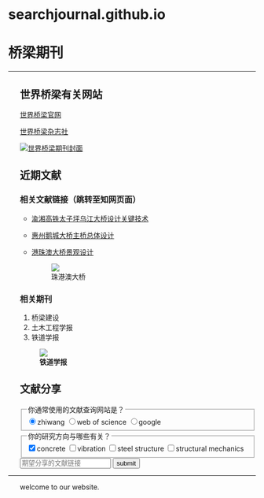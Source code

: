 # searchjournal.github.io
<!DOCTYPE html>
<html lang="en">
<head>
    <meta charset="UTF-8">
    <meta name="viewport" content="width=device-width, initial-scale=1.0">
    <link  style="stylessheet",href="styles.css">
    <title>桥梁期刊</title>
    <meta name="viewpoint" content="width=device-width,initial-scale=1.0">
    </head>
    
  <body>
    <div>
    <main>
      <h1>桥梁期刊</h1>
      <hr />
      <section>
        <ul>
      <h2>世界桥梁有关网站</h2>
      <!--TODO: Add link to field-->
      <p><a target="_blank" href="http://dqj-qky.crec.cn/dqjkygs/sjql/">世界桥梁官网</a></p>
      <p><a href="http://www.sufabiao.com/sk/index.php/qk/801?e_creative=63132659040&e_keywordid=470779716657&e_keywordid2=94233244384">世界桥梁杂志社</a></p>
      <a href="http://dqj-qky.crec.cn/dqjkygs/sjql/"><img src="https://c61.cnki.net/CJFD/big/GWQL/GWQL202106.jpg" alt="世界桥梁期刊封面"></a>
      </ul>
      </section>
      <section>
        <ul>
      <h2>近期文献</h2>
        <h3>相关文献链接（跳转至知网页面）</h3>
        <ul>
        <li><p><a class="paper" href="https://kns.cnki.net/kcms/detail/detail.aspx?dbcode=CJFD&dbname=CJFDAUTO&filename=GWQL202206001&uniplatform=NZKPT&v=rNF5TXl4n7wzQ_rMvBcLSHwV3y4-1MweeEcCwiPkoTabqwxgiSSxLp2Ss6Mm6WHd">渝湘高铁太子坪乌江大桥设计关键技术</a></p></li>
        <li><p><a class="paper" href="https://kns.cnki.net/kcms/detail/detail.aspx?dbcode=CJFD&dbname=CJFDAUTO&filename=GWQL202206002&uniplatform=NZKPT&v=rNF5TXl4n7zqVl2I_DBLzseSr2TMztwtiZqcRYmUERKQpb-2ptdK2F2xExe2WrV0">惠州鹅城大桥主桥总体设计</a></p></li>
        <li><p><a class="paper" href="https://kns.cnki.net/kcms/detail/detail.aspx?dbcode=CJFD&dbname=CJFDAUTO&filename=GWQL202206003&uniplatform=NZKPT&v=rNF5TXl4n7wQtUf9POXxwVrUnB1EeLEFT4yRCqkNNx2optBqVfe9sRWCcEnBCvsK">港珠澳大桥景观设计</a></p></li>
        </ul>
        <ul>
            <figure>
            <img class="bridge" src="https://www.hzmb.org/Public/images/rig-img02.jpg">
            <figcaption>珠港澳大桥</figcaption>
            </figure>
        </ul>
        <h3>相关期刊</h3>
        <ol>
            <li>桥梁建设</li>
            <li>土木工程学报</li>
            <li>铁道学报</li>
        </ol>
        <figure><img src="https://c61.cnki.net/CJFD/big/TDXB.jpg"><figcaption><strong>铁道学报</strong></figcaption></figure>
        </ul>
    </section>
    <section>
        <ul>
        <h2>文献分享</h2>
        <fieldset class="web">
            <legend>你通常使用的文献查询网站是？</legend>
        <label><input name="zhiwang-web of science-google" type="radio" id="zhiwang" value="zhiwang" checked>zhiwang</label>
        <label><input name="zhiwang-web of science-google" type="radio" id="web of science" value="web of science">web of science</label>
        <label><input name="zhiwang-web of science-google" type="radio" id="google" value="google">google</label>
        </fieldset>
        <fieldset class="field">
            <legend>你的研究方向与哪些有关？</legend>
            <input id="concrete" type="checkbox" name="field" value="concrete" checked/><label for="concrete">concrete</label>
            <input id="vibration" type="checkbox" name="field" value="vibration"/><label for="vibration">vibration</label>
            <input id="steel structure" type="checkbox" name="field" value="steel structure"/><label for="steel structure">steel structure</label>
            <input id="structural mechanics" type="checkbox" name="field" value="structural mechanics"/><label for="structural mechanics">structural mechanics</label>
        </fieldset>
        <form action="file:///Users/pengfei/vscode_html/journals1.html">
        <input type="text" name="paperurl" placeholder="期望分享的文献链接" required>
        <button type="submit">submit</button>
        </form>
        </ul>
    </section>
    </main>
    <hr />
    <ul>
    <footer>
        <p class="address"> welcome to our website.</p>
    </footer>
    </ul>
</div>
    </body>
  </body>
</html>
